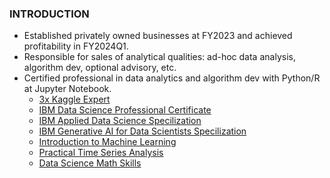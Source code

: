### INTRODUCTION
* Established privately owned businesses at FY2023 and achieved profitability in FY2024Q1.
* Responsible for sales of analytical qualities: ad-hoc data analysis, algorithm dev, optional advisory, etc.
* Certified professional in data analytics and algorithm dev with Python/R at Jupyter Notebook.
  * [3x Kaggle Expert](https://github.com/Satoru-Shibata-JPN/Kaggle/blob/main/Evidence_3x_Kaggle_Expert.pdf)
  * [IBM Data Science Professional Certificate](https://www.credly.com/badges/c401bae6-9e5c-4071-8301-871a4283e4b2)
  * [IBM Applied Data Science Specilization](https://www.coursera.org/account/accomplishments/specialization/UYB8WV8FQDSH)
  * [IBM Generative AI for Data Scientists Specilization](https://www.coursera.org/account/accomplishments/specialization/EQMNLGETBUM3)
  * [Introduction to Machine Learning](https://www.coursera.org/account/accomplishments/verify/KWVLQ9DWHXDN)
  * [Practical Time Series Analysis](https://www.coursera.org/account/accomplishments/verify/AX6HR76P8N3J)
  * [Data Science Math Skills](https://www.coursera.org/account/accomplishments/verify/4KPLP6BY9VSN)
